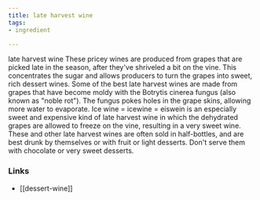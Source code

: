 ```yaml
---
title: late harvest wine
tags:
- ingredient

---
```

late harvest wine These pricey wines are produced from grapes that are picked late in the season, after they've shriveled a bit on the vine. This concentrates the sugar and allows producers to turn the grapes into sweet, rich dessert wines. Some of the best late harvest wines are made from grapes that have become moldy with the Botrytis cinerea fungus (also known as "noble rot"). The fungus pokes holes in the grape skins, allowing more water to evaporate. Ice wine = icewine = eiswein is an especially sweet and expensive kind of late harvest wine in which the dehydrated grapes are allowed to freeze on the vine, resulting in a very sweet wine. These and other late harvest wines are often sold in half-bottles, and are best drunk by themselves or with fruit or light desserts. Don't serve them with chocolate or very sweet desserts.

### Links

* [[dessert-wine]]
